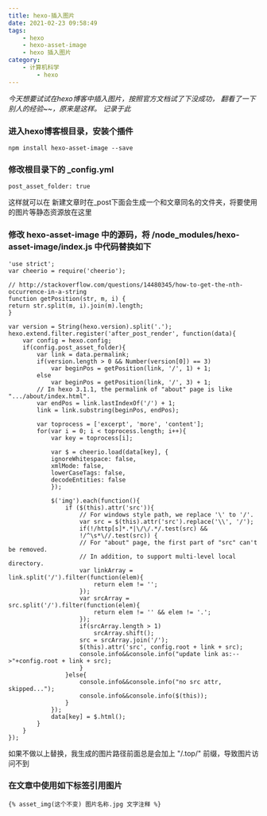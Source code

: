 ```yaml
---
title: hexo-插入图片
date: 2021-02-23 09:58:49
tags:
    - hexo
    - hexo-asset-image
    - hexo 插入图片
category: 
    - 计算机科学
        - hexo
---
```


*今天想要试试在hexo博客中插入图片，按照官方文档试了下没成功，*
*翻看了一下别人的经验~~，原来是这样。*
*记录于此*
<!--more-->

### 进入hexo博客根目录，安装个插件
    npm install hexo-asset-image --save

### 修改根目录下的 _config.yml
    post_asset_folder: true
这样就可以在 新建文章时在_post下面会生成一个和文章同名的文件夹，将要使用的图片等静态资源放在这里

### 修改 hexo-asset-image 中的源码，将 /node_modules/hexo-asset-image/index.js 中代码替换如下
    'use strict';
    var cheerio = require('cheerio');

    // http://stackoverflow.com/questions/14480345/how-to-get-the-nth-occurrence-in-a-string
    function getPosition(str, m, i) {
    return str.split(m, i).join(m).length;
    }

    var version = String(hexo.version).split('.');
    hexo.extend.filter.register('after_post_render', function(data){
        var config = hexo.config;
        if(config.post_asset_folder){
    	    var link = data.permalink;
            if(version.length > 0 && Number(version[0]) == 3)
                var beginPos = getPosition(link, '/', 1) + 1;
            else
                var beginPos = getPosition(link, '/', 3) + 1;
	        // In hexo 3.1.1, the permalink of "about" page is like ".../about/index.html".
	        var endPos = link.lastIndexOf('/') + 1;
            link = link.substring(beginPos, endPos);

            var toprocess = ['excerpt', 'more', 'content'];
            for(var i = 0; i < toprocess.length; i++){
                var key = toprocess[i];
 
                var $ = cheerio.load(data[key], {
                ignoreWhitespace: false,
                xmlMode: false,
                lowerCaseTags: false,
                decodeEntities: false
                });

                $('img').each(function(){
                    if ($(this).attr('src')){
                        // For windows style path, we replace '\' to '/'.
                        var src = $(this).attr('src').replace('\\', '/');
                        if(!/http[s]*.*|\/\/.*/.test(src) &&
                        !/^\s*\//.test(src)) {
                        // For "about" page, the first part of "src" can't be removed.
                        // In addition, to support multi-level local directory.
                        var linkArray = link.split('/').filter(function(elem){
                            return elem != '';
                        });
                        var srcArray = src.split('/').filter(function(elem){
                            return elem != '' && elem != '.';
                        });
                        if(srcArray.length > 1)
                            srcArray.shift();
                        src = srcArray.join('/');
                        $(this).attr('src', config.root + link + src);
                        console.info&&console.info("update link as:-->"+config.root + link + src);
                        }
                    }else{
                        console.info&&console.info("no src attr, skipped...");
                        console.info&&console.info($(this));
                    }
                });
                data[key] = $.html();
            }
        }
    });

如果不做以上替换，我生成的图片路径前面总是会加上 "/.top/" 前缀，导致图片访问不到

### 在文章中使用如下标签引用图片
    {% asset_img(这个不变) 图片名称.jpg 文字注释 %}

